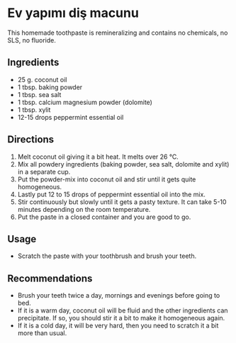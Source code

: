 # Ev yapımı diş macunu

This homemade toothpaste is remineralizing and contains no chemicals, no SLS, no fluoride.

## Ingredients

 - 25 g. coconut oil
 - 1 tbsp. baking powder
 - 1 tbsp. sea salt
 - 1 tbsp. calcium magnesium powder (dolomite)
 - 1 tbsp. xylit
 - 12-15 drops peppermint essential oil
 
## Directions

 1. Melt coconut oil giving it a bit heat. It melts over 26 °C.
 2. Mix all powdery ingredients (baking powder, sea salt, dolomite and xylit) in a separate cup.
 3. Put the powder-mix into coconut oil and stir until it gets quite homogeneous.
 4. Lastly put 12 to 15 drops of peppermint essential oil into the mix.
 5. Stir continuously but slowly until it gets a pasty texture. It can take 5-10 minutes depending on the room 
temperature.
 6. Put the paste in a closed container and you are good to go.
 
## Usage
 
 - Scratch the paste with your toothbrush and brush your teeth.

## Recommendations

 - Brush your teeth twice a day, mornings and evenings before going to bed.
 - If it is a warm day, coconut oil will be fluid and the other ingredients can precipitate. If so, you should stir it a
bit to make it homogeneous again.
 - If it is a cold day, it will be very hard, then you need to scratch it a bit more than usual.
